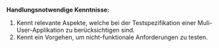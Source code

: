 **Handlungsnotwendige Kenntnisse:**  
1. Kennt relevante Aspekte, welche bei der Testspezifikation einer Muli-User-Applikation zu berücksichtigen sind.  
2. Kennt ein Vorgehen, um nicht-funktionale Anforderungen zu testen.